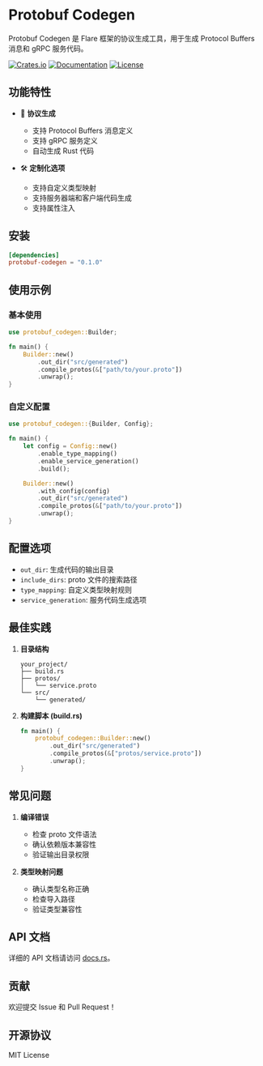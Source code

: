 # Protobuf Codegen

Protobuf Codegen 是 Flare 框架的协议生成工具，用于生成 Protocol Buffers 消息和 gRPC 服务代码。

[![Crates.io](https://img.shields.io/crates/v/protobuf-codegen.svg)](https://crates.io/crates/protobuf-codegen)
[![Documentation](https://docs.rs/protobuf-codegen/badge.svg)](https://docs.rs/protobuf-codegen)
[![License](https://img.shields.io/crates/l/protobuf-codegen.svg)](LICENSE)

## 功能特性

- 🔄 **协议生成**
  - 支持 Protocol Buffers 消息定义
  - 支持 gRPC 服务定义
  - 自动生成 Rust 代码

- 🛠 **定制化选项**
  - 支持自定义类型映射
  - 支持服务器端和客户端代码生成
  - 支持属性注入

## 安装

```toml
[dependencies]
protobuf-codegen = "0.1.0"
```

## 使用示例

### 基本使用

```rust
use protobuf_codegen::Builder;

fn main() {
    Builder::new()
        .out_dir("src/generated")
        .compile_protos(&["path/to/your.proto"])
        .unwrap();
}
```

### 自定义配置

```rust
use protobuf_codegen::{Builder, Config};

fn main() {
    let config = Config::new()
        .enable_type_mapping()
        .enable_service_generation()
        .build();

    Builder::new()
        .with_config(config)
        .out_dir("src/generated")
        .compile_protos(&["path/to/your.proto"])
        .unwrap();
}
```

## 配置选项

- `out_dir`: 生成代码的输出目录
- `include_dirs`: proto 文件的搜索路径
- `type_mapping`: 自定义类型映射规则
- `service_generation`: 服务代码生成选项

## 最佳实践

1. **目录结构**
   ```
   your_project/
   ├── build.rs
   ├── protos/
   │   └── service.proto
   └── src/
       └── generated/
   ```

2. **构建脚本 (build.rs)**
   ```rust
   fn main() {
       protobuf_codegen::Builder::new()
           .out_dir("src/generated")
           .compile_protos(&["protos/service.proto"])
           .unwrap();
   }
   ```

## 常见问题

1. **编译错误**
   - 检查 proto 文件语法
   - 确认依赖版本兼容性
   - 验证输出目录权限

2. **类型映射问题**
   - 确认类型名称正确
   - 检查导入路径
   - 验证类型兼容性

## API 文档

详细的 API 文档请访问 [docs.rs](https://docs.rs/protobuf-codegen)。

## 贡献

欢迎提交 Issue 和 Pull Request！

## 开源协议

MIT License 